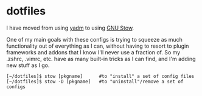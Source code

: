 # dotfiles

I have moved from using [yadm](https://github.com/TheLocehiliosan/yadm) to using [GNU Stow](https://www.gnu.org/software/stow/).

One of my main goals with these configs is trying to squeeze as much functionality out of everything as I can, without having to resort to plugin frameworks and addons that I know I'll never use a fraction of. So my .zshrc, .vimrc, etc. have as many built-in tricks as I can find, and I'm adding new stuff as I go.

```
[~/dotfiles]$ stow [pkgname]      #to "install" a set of config files
[~/dotfiles]$ stow -D [pkgname]   #to "uninstall"/remove a set of configs
```

